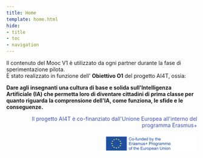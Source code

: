```yaml
---
title: Home
template: home.html
hide:
- title
- toc
- navigation
---
```


Il contenuto del Mooc V1 è utilizzato da ogni partner durante la fase di sperimentazione pilota.  
È stato realizzato in funzione dell' **Obiettivo O1** del progetto AI4T, ossia:

**Dare agli insegnanti una cultura di base e solida sull'Intelligenza Artificiale (IA) che permetta loro di diventare cittadini di prima classe per quanto riguarda la comprensione dell'IA, come funziona, le sfide e le conseguenze.**  

<p style="text-align:right; color: #4051b5;">Il progetto AI4T è co-finanziato dall'Unione Europea all'interno del programma Erasmus+</p>
<img align="right" src="assets/logoerasmusright_en_0.jpeg" alt="Logo Erasmus+" width="250">
